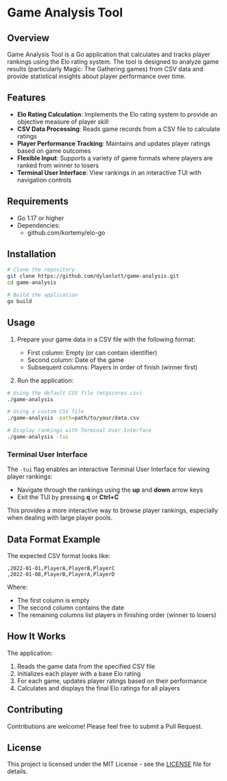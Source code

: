 # Game Analysis Tool

## Overview

Game Analysis Tool is a Go application that calculates and tracks player rankings using the Elo rating system. The tool is designed to analyze game results (particularly Magic: The Gathering games) from CSV data and provide statistical insights about player performance over time.

## Features

- **Elo Rating Calculation**: Implements the Elo rating system to provide an objective measure of player skill
- **CSV Data Processing**: Reads game records from a CSV file to calculate ratings
- **Player Performance Tracking**: Maintains and updates player ratings based on game outcomes
- **Flexible Input**: Supports a variety of game formats where players are ranked from winner to losers
- **Terminal User Interface**: View rankings in an interactive TUI with navigation controls

## Requirements

- Go 1.17 or higher
- Dependencies:
  - github.com/kortemy/elo-go

## Installation

```bash
# Clone the repository
git clone https://github.com/dylanlott/game-analysis.git
cd game-analysis

# Build the application
go build
```

## Usage

1. Prepare your game data in a CSV file with the following format:
   - First column: Empty (or can contain identifier)
   - Second column: Date of the game
   - Subsequent columns: Players in order of finish (winner first)

2. Run the application:

```bash
# Using the default CSV file (mtgscores.csv)
./game-analysis

# Using a custom CSV file
./game-analysis -path=path/to/your/data.csv

# Display rankings with Terminal User Interface
./game-analysis -tui
```

### Terminal User Interface

The `-tui` flag enables an interactive Terminal User Interface for viewing player rankings:

- Navigate through the rankings using the **up** and **down** arrow keys
- Exit the TUI by pressing **q** or **Ctrl+C**

This provides a more interactive way to browse player rankings, especially when dealing with large player pools.

## Data Format Example

The expected CSV format looks like:

```csv
,2022-01-01,PlayerA,PlayerB,PlayerC
,2022-01-08,PlayerB,PlayerA,PlayerD
```

Where:

- The first column is empty
- The second column contains the date
- The remaining columns list players in finishing order (winner to losers)

## How It Works

The application:

1. Reads the game data from the specified CSV file
2. Initializes each player with a base Elo rating
3. For each game, updates player ratings based on their performance
4. Calculates and displays the final Elo ratings for all players

## Contributing

Contributions are welcome! Please feel free to submit a Pull Request.

## License

This project is licensed under the MIT License - see the [LICENSE](LICENSE) file for details.
